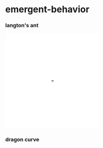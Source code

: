 # emergent-behavior

### langton's ant
![](https://github.com/nickmmark/emergent-behavior/blob/master/Langtons_Ant/langton_ant_animated.gif)


### dragon curve


